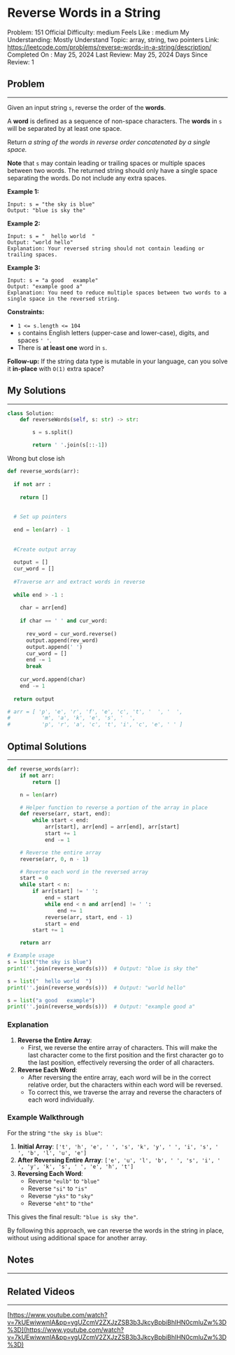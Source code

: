 # Reverse Words in a String

Problem: 151
Official Difficulty: medium
Feels Like : medium
My Understanding: Mostly Understand
Topic: array, string, two pointers
Link: https://leetcode.com/problems/reverse-words-in-a-string/description/
Completed On : May 25, 2024
Last Review: May 25, 2024
Days Since Review: 1

## Problem

---

Given an input string `s`, reverse the order of the **words**.

A **word** is defined as a sequence of non-space characters. The **words** in `s` will be separated by at least one space.

Return *a string of the words in reverse order concatenated by a single space.*

**Note** that `s` may contain leading or trailing 
spaces or multiple spaces between two words. The returned string should 
only have a single space separating the words. Do not include any extra 
spaces.

**Example 1:**

```
Input: s = "the sky is blue"
Output: "blue is sky the"
```

**Example 2:**

```
Input: s = "  hello world  "
Output: "world hello"
Explanation: Your reversed string should not contain leading or trailing spaces.
```

**Example 3:**

```
Input: s = "a good   example"
Output: "example good a"
Explanation: You need to reduce multiple spaces between two words to a single space in the reversed string.

```

**Constraints:**

- `1 <= s.length <= 104`
- `s` contains English letters (upper-case and lower-case), digits, and spaces `' '`.
- There is **at least one** word in `s`.

**Follow-up:** If the string data type is mutable in your language, can you solve it **in-place** with `O(1)` extra space?

## My Solutions

---

```python
class Solution:
    def reverseWords(self, s: str) -> str:

        s = s.split()

        return ' '.join(s[::-1])

```

Wrong but close ish

```python
def reverse_words(arr):
  
  if not arr :
    
    return []
  
  
  # Set up pointers 
  
  end = len(arr) - 1
  
  
  #Create output array 
  
  output = []
  cur_word = []
  
  #Traverse arr and extract words in reverse 
  
  while end > -1 :
    
    char = arr[end]
    
    if char == ' ' and cur_word:
      
      rev_word = cur_word.reverse() 
      output.append(rev_word)
      output.append(' ')
      cur_word = []
      end -= 1
      break
  
    cur_word.append(char)
    end -= 1
    
  return output

# arr = [ 'p', 'e', 'r', 'f', 'e', 'c', 't', '  ', '  ',
#          'm', 'a', 'k', 'e', 's', '  ',
#          'p', 'r', 'a', 'c', 't', 'i', 'c', 'e', ' ' ]
```

## Optimal Solutions

---

```python
def reverse_words(arr):
    if not arr:
        return []

    n = len(arr)

    # Helper function to reverse a portion of the array in place
    def reverse(arr, start, end):
        while start < end:
            arr[start], arr[end] = arr[end], arr[start]
            start += 1
            end -= 1

    # Reverse the entire array
    reverse(arr, 0, n - 1)

    # Reverse each word in the reversed array
    start = 0
    while start < n:
        if arr[start] != ' ':
            end = start
            while end < n and arr[end] != ' ':
                end += 1
            reverse(arr, start, end - 1)
            start = end
        start += 1

    return arr

# Example usage
s = list("the sky is blue")
print(''.join(reverse_words(s)))  # Output: "blue is sky the"

s = list("  hello world  ")
print(''.join(reverse_words(s)))  # Output: "world hello"

s = list("a good   example")
print(''.join(reverse_words(s)))  # Output: "example good a"

```

### Explanation

1. **Reverse the Entire Array**:
    - First, we reverse the entire array of characters. This will make the last character come to the first position and the first character go to the last position, effectively reversing the order of all characters.
2. **Reverse Each Word**:
    - After reversing the entire array, each word will be in the correct relative order, but the characters within each word will be reversed.
    - To correct this, we traverse the array and reverse the characters of each word individually.

### Example Walkthrough

For the string `"the sky is blue"`:

1. **Initial Array**: `['t', 'h', 'e', ' ', 's', 'k', 'y', ' ', 'i', 's', ' ', 'b', 'l', 'u', 'e']`
2. **After Reversing Entire Array**: `['e', 'u', 'l', 'b', ' ', 's', 'i', ' ', 'y', 'k', 's', ' ', 'e', 'h', 't']`
3. **Reversing Each Word**:
    - Reverse `"eulb"` to `"blue"`
    - Reverse `"si"` to `"is"`
    - Reverse `"yks"` to `"sky"`
    - Reverse `"eht"` to `"the"`

This gives the final result: `"blue is sky the"`.

By following this approach, we can reverse the words in the string in place, without using additional space for another array.

## Notes

---

 

## Related Videos

---

[https://www.youtube.com/watch?v=7kUEwiwwnlA&pp=ygUZcmV2ZXJzZSB3b3JkcyBpbiBhIHN0cmluZw%3D%3D](https://www.youtube.com/watch?v=7kUEwiwwnlA&pp=ygUZcmV2ZXJzZSB3b3JkcyBpbiBhIHN0cmluZw%3D%3D)